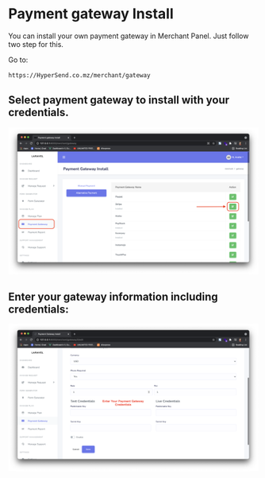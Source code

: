 # Payment gateway Install

You can install your own payment gateway in Merchant Panel. Just follow two step for this.

Go to: 
```txt
https://HyperSend.co.mz/merchant/gateway
```

## Select payment gateway to install with your credentials.
![Gateway Install](./images/install-1.png)

## Enter your gateway information including credentials:
![Gateway Install](./images/install-2.png)
